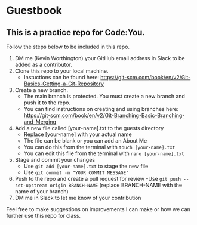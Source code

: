 # **Guestbook**
## This is a practice repo for Code:You.
Follow the steps below to be included in this repo.
1. DM me (Kevin Worthington) your GitHub email address in Slack to be added as a contributor.
2. Clone this repo to your local machine.
   - Instuctions can be found here: https://git-scm.com/book/en/v2/Git-Basics-Getting-a-Git-Repository
3. Create a new branch.
   - The main branch is protected. You must create a new branch and push it to the repo.
   - You can find instructions on creating and using branches here: https://git-scm.com/book/en/v2/Git-Branching-Basic-Branching-and-Merging
4. Add a new file called [your-name].txt to the guests directory
   - Replace [your-name] with your actual name
   - The file can be blank or you can add an About Me
   - You can do this from the terminal with `touch [your-name].txt`
   - You can edit this file from the terminal with `nano [your-name].txt`
5. Stage and commit your changes
   - Use `git add [your-name].txt` to stage the new file
   - Use `git commit -m "YOUR COMMIT MESSAGE"`
6. Push to the repo and create a pull request for review
   -Use `git push --set-upstream origin BRANCH-NAME` (replace BRANCH-NAME with the name of your branch)
7. DM me in Slack to let me know of your contribution

Feel free to make suggestions on improvements I can make or how we can further use this repo for class.
